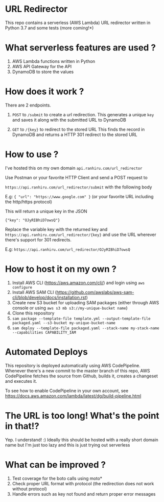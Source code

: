 # URL Redirector

This repo contains a serverless (AWS Lambda) URL redirector  written in Python 3.7 and some tests (more coming!*)

# What serverless features are used ?

1. AWS Lambda functions written in Python
2. AWS API Gateway for the API
3. DynamoDB to store the values

# How does it work ?

There are 2 endpoints.

1. `POST` to `/submit` to create a url redirection. 
   This generates a unique `key` and saves it along with the submitted URL to DynamoDB
   
2. `GET` to `/{key}` to redirect to the stored URL
   This finds the record in DynamoDB and returns a HTTP 301 redirect to the stored URL

# How to use ?

I've hosted this on my own domain `api.ranhiru.com/url_redirector`

Use Postman or your favorite HTTP Client and send a POST request to

`https://api.ranhiru.com/url_redirector/submit` with the following body 

E.g: 
`{ "url": "https://www.google.com" }` (or your favorite URL including the http/https protocol)

This will return a unique key in the JSON

`{"key": "OJyRIBhiD7owsQ"}`

Replace the variable key with the returned key and `https://api.ranhiru.com/url_redirector/{key}` 
and use the URL wherever there's support for 301 redirects.

E.g: `https://api.ranhiru.com/url_redirector/OJyRIBhiD7owsQ`

# How to host it on my own ?

1. Install AWS CLI (https://aws.amazon.com/cli/) and login using `aws configure`
1. Install AWS SAM CLI (https://github.com/awslabs/aws-sam-cli/blob/develop/docs/installation.rst)
1. Create new S3 bucket for uploading SAM packages (either through AWS console or using `aws s3 mb s3://my-unique-bucket name`)
1. Clone this repository
1. `sam package --template-file template.yml --output-template-file packaged.yaml --s3-bucket my-unique-bucket-name`
1. `sam deploy --template-file packaged.yaml --stack-name my-stack-name --capabilities CAPABILITY_IAM`

# Automated Deploys

This repository is deployed automatically using AWS CodePipeline. Whenever there's a new commit to the master branch of this repo, AWS CodePipeline fetches the source from Github, builds it, creates a changeset and executes it.

To see how to enable CodePipeline in your own account, see https://docs.aws.amazon.com/lambda/latest/dg/build-pipeline.html

# The URL is too long! What's the point in that!?

Yep. I understand! :) Ideally this should be hosted with a really short domain name but 
I'm just too lazy and this is just trying out serverless

# What can be improved ?
1. Test coverage for the boto calls using moto*
1. Check proper URL format with protocol (the redirection does not work without protocol) 
1. Handle errors such as key not found and return proper error messages
